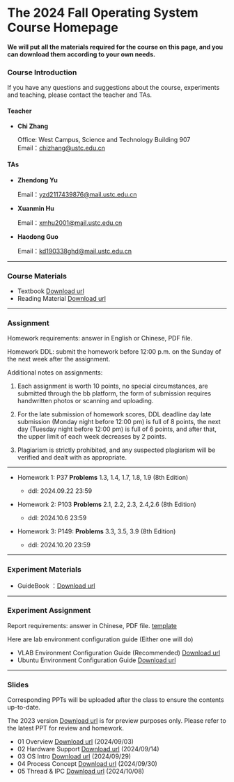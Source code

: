 #      The 2024 Fall Operating System Course Homepage

**We will put all the materials required for the course on this page, and you can download them according to your own needs.**

### Course Introduction

If you have any questions and suggestions about the course, experiments and teaching, please contact the teacher and TAs.

#### Teacher

- **Chi Zhang**  

  Office:  West Campus, Science and Technology Building 907   
  Email：chizhang@ustc.edu.cn

#### TAs

- **Zhendong Yu**  

  Email：yzd2117439876@mail.ustc.edu.cn 

- **Xuanmin Hu** 

  Email：xmhu2001@mail.ustc.edu.cn

* **Haodong Guo**

  Email：kd190338ghd@mail.ustc.edu.cn

***

### Course Materials


* Textbook  [Download url](https://rec.ustc.edu.cn/share/1b551cd0-68d2-11ef-aea3-0f111aebecd4) 
* Reading Material  [Download url](https://rec.ustc.edu.cn/share/0469be90-68d2-11ef-bfa1-59482ddc3661) 

***

### Assignment

Homework requirements: answer in English or Chinese, PDF file.

Homework DDL: submit the homework before 12:00 p.m. on the Sunday of the next week after the assignment. 

Additional notes on assignments:

1. Each assignment is worth 10 points, no special circumstances, are submitted through the bb platform, the form of submission requires handwritten photos or scanning and uploading.

2. For the late submission of homework scores, DDL deadline day late submission (Monday night before 12:00 pm) is full of 8 points, the next day (Tuesday night before 12:00 pm) is full of 6 points, and after that, the upper limit of each week decreases by 2 points.

3. Plagiarism is strictly prohibited, and any suspected plagiarism will be verified and dealt with as appropriate.

***

* Homework  1: P37 **Problems** 1.3, 1.4, 1.7, 1.8, 1.9 (8th Edition)

  - ddl: 2024.09.22 23:59

* Homework  2: P103 **Problems** 2.1, 2.2, 2.3, 2.4,2.6 (8th Edition)

  - ddl: 2024.10.6 23:59

* Homework 3: P149: **Problems** 3.3, 3.5, 3.9 (8th Edition)

  - ddl: 2024.10.20 23:59
***

### Experiment Materials

* GuideBook ：[Download url](https://rec.ustc.edu.cn/share/9c609a20-6869-11ef-80f4-f368e5e06e8a) 



***

### Experiment Assignment

Report requirements: answer in Chinese, PDF file. [template](https://rec.ustc.edu.cn/share/e47f4bb0-6869-11ef-b9f8-71c18dfa3bfd) 

Here are lab environment configuration guide (Either one will do)

- VLAB Environment Configuration Guide (Recommended) [Download url](https://rec.ustc.edu.cn/share/0a6b3a40-686a-11ef-8116-6d617f7673dd) 
- Ubuntu Environment Configuration Guide [Download url](https://rec.ustc.edu.cn/share/40a1dde0-686a-11ef-86e0-0bd2ac0358ab) 



***

### Slides

Corresponding PPTs will be uploaded after the class to ensure the contents up-to-date.

The 2023 version [Download url](https://rec.ustc.edu.cn/share/56d24140-68d3-11ef-8280-c5ca51c1f51b) is for preview purposes only. Please refer to the latest PPT for review and homework.

* 01 Overview [Download url](https://rec.ustc.edu.cn/share/444adc60-69c2-11ef-9fea-27a3ae96004d) (2024/09/03)
* 02 Hardware Support [Download url](https://rec.ustc.edu.cn/share/43fad910-72a7-11ef-82de-b3b8021b457f) (2024/09/14)
* 03 OS Intro [Download url](https://rec.ustc.edu.cn/share/a73cbd60-7e27-11ef-96b7-ffd6959dcaa3) (2024/09/29)
* 04 Process Concept [Download url](https://rec.ustc.edu.cn/share/cf5a50f0-7ef6-11ef-9ed6-657f1e8ded50) (2024/09/30)
* 05 Thread & IPC [Download url](https://rec.ustc.edu.cn/share/1255a7a0-8608-11ef-a0b8-0fb0fd5d8626) (2024/10/08)
